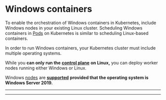 # Windows containers

To enable the orchestration of Windows containers in Kubernetes, include Windows nodes in your existing Linux cluster. Scheduling Windows containers in [Pods](https://kubernetes.io/docs/concepts/workloads/pods/) on Kubernetes is similar to scheduling Linux-based containers.

In order to run Windows containers, your Kubernetes cluster must include multiple operating systems.&#x20;

While you **can only run the** [**control plane**](https://kubernetes.io/docs/reference/glossary/?all=true#term-control-plane) **on Linux,** you can deploy worker nodes running either Windows or Linux.

Windows [nodes](https://kubernetes.io/docs/concepts/architecture/nodes/) are [**supported**](https://kubernetes.io/docs/concepts/windows/intro/#windows-os-version-support) **provided that the operating system is Windows Server 2019.**

****

****
